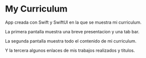 
# My Curriculum

App creada con Swift y SwiftUI en la que se muestra mi curriculum.

La primera pantalla muestra una breve presentacion y una tab bar.

La segunda pantalla muestra todo el contenido de mi curriculum.

Y la tercera algunos enlaces de mis trabajos realizados y titulos.

